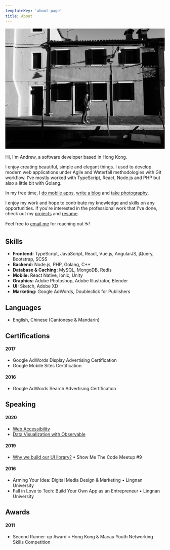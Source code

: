 ```yaml
---
templateKey: 'about-page'
title: About
---
```


![Me](about.jpg)

Hi, I'm Andrew, a software developer based in Hong Kong.

I enjoy creating beautiful, simple and elegant things. I used to develop modern web applications under Agile and Waterfall methodologies with Git workflow. I’ve mostly worked with TypeScript, React, Node.js and PHP but also a little bit with Golang. 

In my free time, I [do mobile apps](https://itunes.apple.com/us/developer/man-chun-mok/id1350308720), [write a blog](https://andrewmmc.com) and [take photography](https://vsco.co/andrewmmc).

I enjoy my work and hope to contribute my knowledge and skills on any opportunities. If you're interested in the professional work that I've done, check out my [projects](https://andrewmmc.com/projects) and [resume](https://www.linkedin.com/in/andrewmmc).

Feel free to [email me](mailto:hello@andrewmmc.com) for reaching out ☕!

## Skills
* **Frontend:** TypeScript, JavaScript, React, Vue.js, AngularJS, jQuery, Bootstrap, SCSS
* **Backend:** Node.js, PHP, Golang, C++
* **Database & Caching:** MySQL, MongoDB, Redis
* **Mobile:** React Native, Ionic, Unity
* **Graphics:** Adobe Photoshop, Adobe Illustrator, Blender
* **UI:** Sketch, Adobe XD
* **Marketing:** Google AdWords, Doubleclick for Publishers

## Languages
* English, Chinese (Cantonese & Mandarin)

## Certifications
#### 2017
* Google AdWords Display Advertising Certification
* Google Mobile Sites Certification

#### 2016
* Google AdWords Search Advertising Certification

## Speaking
#### 2020
* [Web Accessibility](https://github.com/andrewmmc/share/blob/master/20200521-web-accessibility/index.pdf)
* [Data Visualization with Observable](https://github.com/andrewmmc/share/blob/master/20200320-observable/index.pdf)

#### 2019
* [Why we build our UI library?](https://github.com/andrewmmc/share/blob/master/20190301-ui-library/README.md) • Show Me The Code Meetup #9

#### 2016
* Arming Your Idea: Digital Media Design & Marketing • Lingnan University
* Fall in Love to Tech: Build Your Own App as an Entrepreneur • Lingnan University

## Awards
#### 2011
* Second Runner-up Award • Hong Kong & Macau Youth Networking Skills Competition
